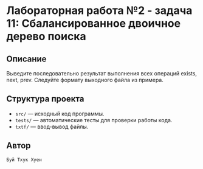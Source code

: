 # Лабораторная работа №2 - задача 11: Сбалансированное двоичное дерево поиска

## Описание
Выведите последовательно результат выполнения всех операций exists, next, prev. Следуйте формату выходного файла из примера.

## Структура проекта
- `src/` — исходный код программы.
- `tests/` — автоматические тесты для проверки работы кода.
- `txtf/` — ввод-вывод файлы.

## Автор
    Буй Тхук Хуен